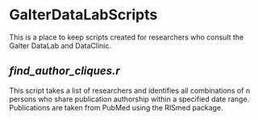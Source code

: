 # GalterDataLabScripts

This is a place to keep scripts created for researchers who consult the Galter DataLab and DataClinic.

## _find_author_cliques.r_

This script takes a list of researchers and identifies all combinations of n persons who share publication authorship within a specified date range. Publications are taken from PubMed using the RISmed package.